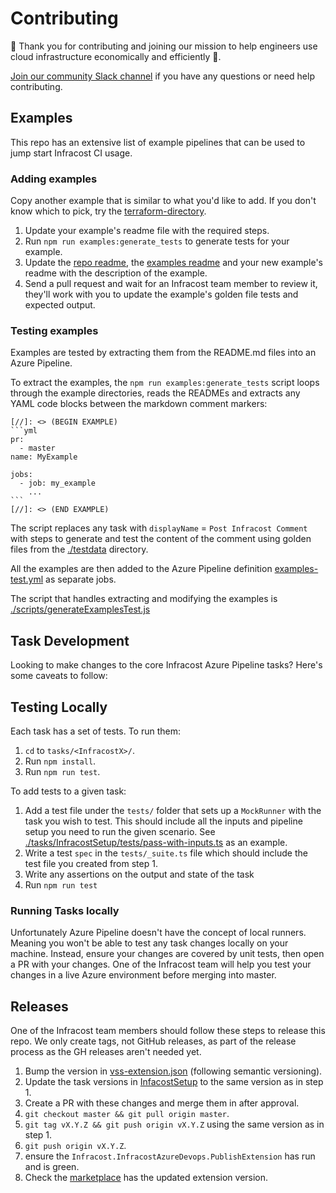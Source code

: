 # Contributing

🙌 Thank you for contributing and joining our mission to help engineers use cloud infrastructure economically and efficiently 🚀.

[Join our community Slack channel](https://www.infracost.io/community-chat) if you have any questions or need help contributing.

## Examples

This repo has an extensive list of example pipelines that can be used to jump start Infracost CI usage. 

### Adding examples

Copy another example that is similar to what you'd like to add. If you don't know which to pick, try the [terraform-directory](./examples/terraform-directory).

1. Update your example's readme file with the required steps.
2. Run `npm run examples:generate_tests` to generate tests for your example.
3. Update the [repo readme](README.md), the [examples readme](./examples/README.md) and your new example's readme with the description of the example.
4. Send a pull request and wait for an Infracost team member to review it, they'll work with you to update the example's golden file tests and expected output.

### Testing examples

Examples are tested by extracting them from the README.md files into an Azure Pipeline.

To extract the examples, the `npm run examples:generate_tests` script loops through the example directories, reads the READMEs and extracts any YAML code blocks between the markdown comment markers:

````
[//]: <> (BEGIN EXAMPLE)
```yml
pr:
  - master
name: MyExample

jobs:
  - job: my_example
    ...
```
[//]: <> (END EXAMPLE)
````

The script replaces any task with `displayName` = `Post Infracost Comment` with steps to generate and test the content of the comment using golden files from the [./testdata](./testdata) directory.

All the examples are then added to the  Azure Pipeline definition [examples-test.yml](./.azure/pipelines/examples-test.yml) as separate jobs.

The script that handles extracting and modifying the examples is [./scripts/generateExamplesTest.js](./scripts/generateExamplesTests.js)

## Task Development

Looking to make changes to the core Infracost Azure Pipeline tasks? Here's some caveats to follow:

## Testing Locally

Each task has a set of tests. To run them:

1. `cd` to `tasks/<InfracostX>/`.
2. Run `npm install`.
3. Run `npm run test`.

To add tests to a given task:

1. Add a test file under the `tests/` folder that sets up a `MockRunner` with the task you wish to test. This should include all the inputs and pipeline setup you need to run the given scenario. See [./tasks/InfracostSetup/tests/pass-with-inputs.ts](./tasks/InfracostSetup/tests/pass-with-inputs.ts) as an example.
2. Write a test `spec` in the `tests/_suite.ts` file which should include the test file you created from step 1.
3. Write any assertions on the output and state of the task
4. Run `npm run test`

### Running Tasks locally

Unfortunately Azure Pipeline doesn't have the concept of local runners. Meaning you won't be able to test any task changes locally on your machine. 
Instead, ensure your changes are covered by unit tests, then open a PR with your changes. One of the Infracost team will help you test your changes
in a live Azure environment before merging into master.

## Releases

One of the Infracost team members should follow these steps to release this repo. We only create tags, not GitHub releases, as part of the release process as the GH releases aren't needed yet.

1. Bump the version in [vss-extension.json](./vss-extension.json) (following semantic versioning).
2. Update the task versions in [InfacostSetup](./tasks/InfracostSetup/task.json) to the same version as in step 1.
3. Create a PR with these changes and merge them in after approval.
4. `git checkout master && git pull origin master`.
5. `git tag vX.Y.Z && git push origin vX.Y.Z` using the same version as in step 1.
6. `git push origin vX.Y.Z`.
7. ensure the `Infracost.InfracostAzureDevops.PublishExtension` has run and is green.
8. Check the [marketplace](https://marketplace.visualstudio.com/manage/publishers/Infracost) has the updated extension version. 

